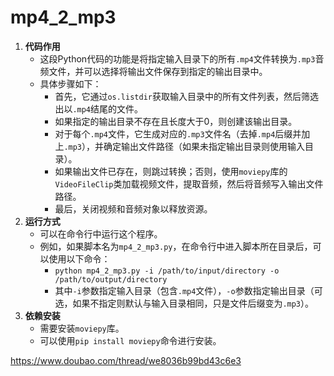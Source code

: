 # mp4_2_mp3

1. **代码作用**
   - 这段Python代码的功能是将指定输入目录下的所有`.mp4`文件转换为`.mp3`音频文件，并可以选择将输出文件保存到指定的输出目录中。
   - 具体步骤如下：
     - 首先，它通过`os.listdir`获取输入目录中的所有文件列表，然后筛选出以`.mp4`结尾的文件。
     - 如果指定的输出目录不存在且长度大于0，则创建该输出目录。
     - 对于每个`.mp4`文件，它生成对应的`.mp3`文件名（去掉`.mp4`后缀并加上`.mp3`），并确定输出文件路径（如果未指定输出目录则使用输入目录）。
     - 如果输出文件已存在，则跳过转换；否则，使用`moviepy`库的`VideoFileClip`类加载视频文件，提取音频，然后将音频写入输出文件路径。
     - 最后，关闭视频和音频对象以释放资源。
2. **运行方式**
   - 可以在命令行中运行这个程序。
   - 例如，如果脚本名为`mp4_2_mp3.py`，在命令行中进入脚本所在目录后，可以使用以下命令：
     - `python mp4_2_mp3.py -i /path/to/input/directory -o /path/to/output/directory`
     - 其中`-i`参数指定输入目录（包含`.mp4`文件），`-o`参数指定输出目录（可选，如果不指定则默认与输入目录相同，只是文件后缀变为`.mp3`）。
3. **依赖安装**
   - 需要安装`moviepy`库。
   - 可以使用`pip install moviepy`命令进行安装。

https://www.doubao.com/thread/we8036b99bd43c6e3